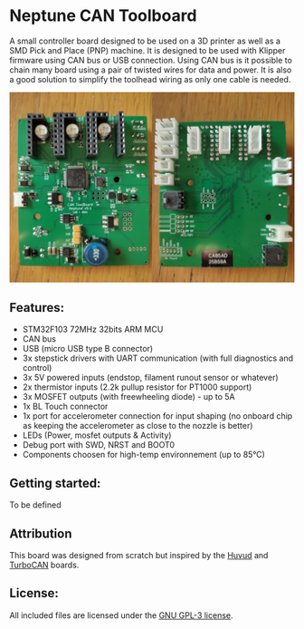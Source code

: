 # Neptune CAN Toolboard

A small controller board designed to be used on a 3D printer as well as a SMD Pick and Place (PNP) machine.
It is designed to be used with Klipper firmware using CAN bus or USB connection.
Using CAN bus is it possible to chain many board using a pair of twisted wires for data and power.
It is also a good solution to simplify the toolhead wiring as only one cable is needed.

![Neptune toolboard top and bottom sides](assets/Neptune_top_bottom_V0.1.jpg)

## Features:

* STM32F103 72MHz 32bits ARM MCU
* CAN bus
* USB (micro USB type B connector)
* 3x stepstick drivers with UART communication (with full diagnostics and control)
* 3x 5V powered inputs (endstop, filament runout sensor or whatever)
* 2x thermistor inputs (2.2k pullup resistor for PT1000 support)
* 3x MOSFET outputs (with freewheeling diode) - up to 5A
* 1x BL Touch connector
* 1x port for accelerometer connection for input shaping (no onboard chip as keeping the accelerometer as close to the nozzle is better)
* LEDs (Power, mosfet outputs & Activity)
* Debug port with SWD, NRST and BOOT0
* Components choosen for high-temp environnement (up to 85°C)

## Getting started:

To be defined


## Attribution

This board was designed from scratch but inspired by the [Huvud] and [TurboCAN] boards.

[Huvud]: https://github.com/bondus/KlipperToolboard
[TurboCAN]: https://github.com/henrikssn/TurboCAN

## License:
All included files are licensed under the [GNU GPL-3 license].

[GNU GPL-3 license]: https://www.gnu.org/licenses/gpl-3.0.html

